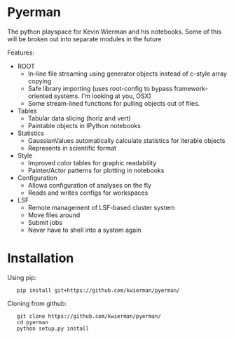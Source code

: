 # Pyerman
The python playspace for Kevin Wierman and his notebooks. Some of this will be broken out into separate modules in the future

Features:
* ROOT
    * In-line file streaming using generator objects instead of c-style array copying
    * Safe library importing (uses root-config to bypass framework-oriented systems. I'm looking at you, OSX)
    * Some stream-lined functions for pulling objects out of files.
* Tables
    * Tabular data slicing (horiz and vert)
    * Paintable objects in IPython notebooks
* Statistics
    * GaussianValues automatically calculate statistics for iterable objects
    * Represents in scientific format
* Style
    * Improved color tables for graphic readability
    * Painter/Actor patterns for plotting in notebooks
* Configuration
    * Allows configuration of analyses on the fly
    * Reads and writes configs for workspaces
* LSF
    * Remote management of LSF-based cluster system
    * Move files around
    * Submit jobs
    * Never have to shell into a system again

# Installation

Using pip:
~~~
   pip install git+https://github.com/kwierman/pyerman/
~~~

Cloning from github:
~~~
   git clone https://github.com/kwierman/pyerman/
   cd pyerman
   python setup.py install
~~~
